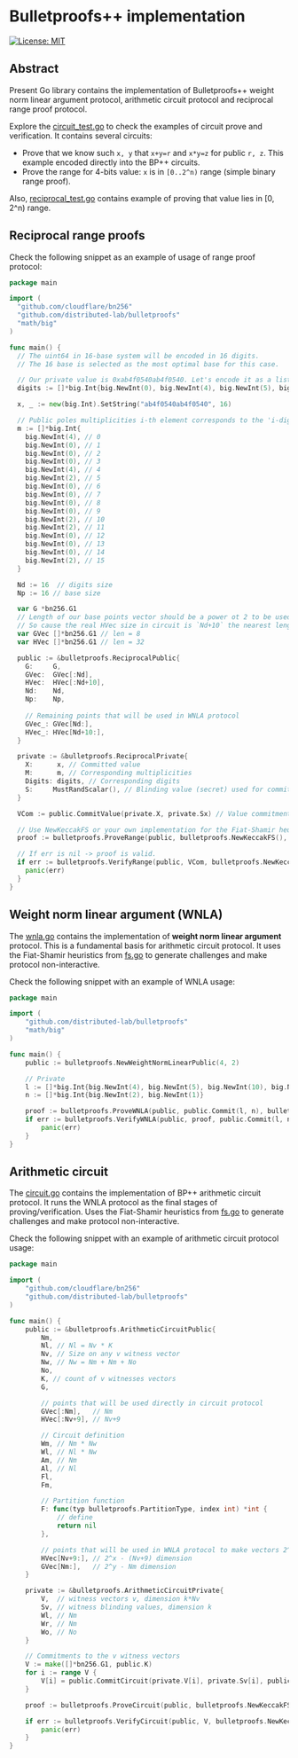 # Bulletproofs++ implementation

[![License: MIT](https://img.shields.io/badge/License-MIT-yellow.svg)](https://opensource.org/licenses/MIT)

## Abstract

Present Go library contains the implementation of Bulletproofs++ weight norm linear argument protocol, arithmetic circuit
protocol and reciprocal range proof protocol.

Explore the [circuit_test.go](./circuit_test.go) to check the examples of circuit prove and verification.
It contains several circuits:

- Prove that we know such `x, y` that `x+y=r` and `x*y=z` for public `r, z`. This example encoded directly into the BP++
  circuits.
- Prove the range for 4-bits value: `x` is in `[0..2^n)` range (simple binary range proof).

Also, [reciprocal_test.go](./reciprocal_test.go) contains example of proving that value lies in [0, 2^n) range.

## Reciprocal range proofs

Check the following snippet as an example of usage of range proof protocol:

```go
package main

import (
  "github.com/cloudflare/bn256"
  "github.com/distributed-lab/bulletproofs"
  "math/big"
)

func main() {
  // The uint64 in 16-base system will be encoded in 16 digits.
  // The 16 base is selected as the most optimal base for this case.

  // Our private value is 0xab4f0540ab4f0540. Let's encode it as a list of digits:
  digits := []*big.Int{big.NewInt(0), big.NewInt(4), big.NewInt(5), big.NewInt(0), big.NewInt(15), big.NewInt(4), big.NewInt(11), big.NewInt(10), big.NewInt(0), big.NewInt(4), big.NewInt(5), big.NewInt(0), big.NewInt(15), big.NewInt(4), big.NewInt(11), big.NewInt(10)}

  x, _ := new(big.Int).SetString("ab4f0540ab4f0540", 16)

  // Public poles multiplicities i-th element corresponds to the 'i-digit' multiplicity (the count of 'i-digit' in digits list)
  m := []*big.Int{
    big.NewInt(4), // 0
    big.NewInt(0), // 1
    big.NewInt(0), // 2
    big.NewInt(0), // 3
    big.NewInt(4), // 4
    big.NewInt(2), // 5
    big.NewInt(0), // 6
    big.NewInt(0), // 7
    big.NewInt(0), // 8
    big.NewInt(0), // 9
    big.NewInt(2), // 10
    big.NewInt(2), // 11
    big.NewInt(0), // 12
    big.NewInt(0), // 13
    big.NewInt(0), // 14
    big.NewInt(2), // 15
  }

  Nd := 16  // digits size
  Np := 16 // base size

  var G *bn256.G1
  // Length of our base points vector should be a power ot 2 to be used in WNLA protocol. 
  // So cause the real HVec size in circuit is `Nd+10` the nearest length is 32   
  var GVec []*bn256.G1 // len = 8
  var HVec []*bn256.G1 // len = 32

  public := &bulletproofs.ReciprocalPublic{
    G:     G,
    GVec:  GVec[:Nd],
    HVec:  HVec[:Nd+10],
    Nd:    Nd,
    Np:    Np,
	
	// Remaining points that will be used in WNLA protocol
    GVec_: GVec[Nd:], 
    HVec_: HVec[Nd+10:],
  }

  private := &bulletproofs.ReciprocalPrivate{
    X:      x, // Committed value
    M:      m, // Corresponding multiplicities
    Digits: digits, // Corresponding digits
    S:     MustRandScalar(), // Blinding value (secret) used for committing value as: x*G + Sx*H
  }

  VCom := public.CommitValue(private.X, private.Sx) // Value commitment: x*G + Sx*H

  // Use NewKeccakFS or your own implementation for the Fiat-Shamir heuristics.
  proof := bulletproofs.ProveRange(public, bulletproofs.NewKeccakFS(), private)

  // If err is nil -> proof is valid.
  if err := bulletproofs.VerifyRange(public, VCom, bulletproofs.NewKeccakFS(), proof); err != nil {
    panic(err)
  }
}

```

## Weight norm linear argument (WNLA)

The [wnla.go](./wnla.go) contains the implementation of **weight norm linear argument** protocol. This is a fundamental
basis for arithmetic circuit protocol. It uses the Fiat-Shamir heuristics from [fs.go](./fs.go) to generate challenges
and make protocol non-interactive.

Check the following snippet with an example of WNLA usage:

```go
package main

import (
	"github.com/distributed-lab/bulletproofs"
	"math/big"
)

func main() {
	public := bulletproofs.NewWeightNormLinearPublic(4, 2)

	// Private
	l := []*big.Int{big.NewInt(4), big.NewInt(5), big.NewInt(10), big.NewInt(1)}
	n := []*big.Int{big.NewInt(2), big.NewInt(1)}

	proof := bulletproofs.ProveWNLA(public, public.Commit(l, n), bulletproofs.NewKeccakFS(), l, n)
	if err := bulletproofs.VerifyWNLA(public, proof, public.Commit(l, n), bulletproofs.NewKeccakFS()); err != nil {
		panic(err)
	}
}

```

## Arithmetic circuit

The [circuit.go](./circuit.go) contains the implementation of BP++ arithmetic circuit protocol.
It runs the WNLA protocol as the final stages of proving/verification. Uses the Fiat-Shamir heuristics
from [fs.go](./fs.go) to generate challenges
and make protocol non-interactive.

Check the following snippet with an example of arithmetic circuit protocol usage:

```go
package main

import (
	"github.com/cloudflare/bn256"
	"github.com/distributed-lab/bulletproofs"
)

func main() {
	public := &bulletproofs.ArithmeticCircuitPublic{
		Nm,
		Nl, // Nl = Nv * K
		Nv, // Size on any v witness vector
		Nw, // Nw = Nm + Nm + No
		No,
		K, // count of v witnesses vectors
		G,

		// points that will be used directly in circuit protocol
		GVec[:Nm],   // Nm
		HVec[:Nv+9], // Nv+9

		// Circuit definition 
		Wm, // Nm * Nw
		Wl, // Nl * Nw
		Am, // Nm
		Al, // Nl
		Fl,
		Fm,

		// Partition function
		F: func(typ bulletproofs.PartitionType, index int) *int {
			// define
			return nil
		},

		// points that will be used in WNLA protocol to make vectors 2^n len
		HVec[Nv+9:], // 2^x - (Nv+9) dimension
		GVec[Nm:],   // 2^y - Nm dimension
	}

	private := &bulletproofs.ArithmeticCircuitPrivate{
		V,  // witness vectors v, dimension k*Nv
		Sv, // witness blinding values, dimension k
		Wl, // Nm
		Wr, // Nm
		Wo, // No
	}

	// Commitments to the v witness vectors
	V := make([]*bn256.G1, public.K)
	for i := range V {
		V[i] = public.CommitCircuit(private.V[i], private.Sv[i], public.G, public.HVec)
	}

	proof := bulletproofs.ProveCircuit(public, bulletproofs.NewKeccakFS(), private)

	if err := bulletproofs.VerifyCircuit(public, V, bulletproofs.NewKeccakFS(), proof); err != nil {
		panic(err)
	}
}
```
